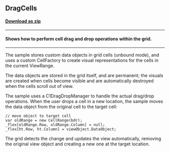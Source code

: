 ## DragCells
#### [Download as zip](https://grapecity.github.io/DownGit/#/home?url=https://github.com/GrapeCity/ComponentOne-WPF-Samples/tree/master/NET_462/FlexGrid/CS/DragCells)
____
#### Shows how to perform cell drag and drop operations within the grid.
____
The sample stores custom data objects in grid cells (unbound mode), and uses
a custom CellFactory to create visual representations for the cells in the
current ViewRange.

The data objects are stored in the grid itself, and are permanent; the 
visuals are created when cells become visible and are automatically
destroyed when the cells scroll out of view.

The sample uses a C1DragDropManager to handle the actual drag/drop operations.
When the user drops a cell in a new location, the sample moves the data
object from the original cell to the target cell:

	// move object to target cell 
	var oldRange = new CellRange(bdr);
	_flex[oldRange.Row, oldRange.Column] = null;
	_flex[ht.Row, ht.Column] = viewObject.DataObject;

The grid detects the change and updates the view automatically, removing
the original view object and creating a new one at the target location.
